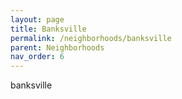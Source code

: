 ```yaml
---
layout: page
title: Banksville
permalink: /neighborhoods/banksville
parent: Neighborhoods
nav_order: 6
---
```


banksville